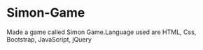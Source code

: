 # Simon-Game
Made a game called Simon Game.Language used are HTML, Css, Bootstrap, JavaScript, jQuery
